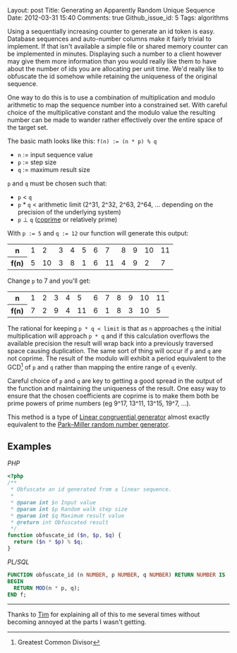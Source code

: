 Layout: post
Title: Generating an Apparently Random Unique Sequence
Date: 2012-03-31 15:40
Comments: true
Github_issue_id: 5
Tags: algorithms

Using a sequentially increasing counter to generate an id token is easy.
Database sequences and auto-number columns make it fairly trivial to
implement. If that isn't available a simple file or shared memory counter can
be implemented in minutes. Displaying such a number to a client however may
give them more information than you would really like them to have about the
number of ids you are allocating per unit time. We'd really like  to obfuscate
the id somehow while retaining the uniqueness of the original sequence.

One way to do this is to use a combination of multiplication and modulo
arithmetic to map the sequence number into a constrained set. With careful
choice of the multiplicative constant and the modulo value the resulting
number can be made to wander rather effectively over the entire space of the
target set.

<!-- more -->

The basic math looks like this:  `f(n) := (n * p) % q`

- `n` := input sequence value
- `p` := step size
- `q` := maximum result size

`p` and `q` must be chosen such that:

- `p` < `q`
- `p` * `q` < arithmetic limit (2^31, 2^32, 2^63, 2^64, ... depending on the precision of the underlying system)
- `p` ⊥ `q` ([coprime](https://en.wikipedia.org/wiki/Coprime) or relatively prime)

With `p := 5` and `q := 12` our function will generate this output:
<table class="table table-bordered">
  <tr><th>n</th><td>1 </td><td> 2 </td><td> 3 </td><td> 4 </td><td> 5 </td><td> 6 </td><td> 7 </td><td> 8 </td><td> 9 </td><td> 10 </td><td> 11 </td></tr>
  <tr><th>f(n)</th><td>5 </td><td> 10 </td><td> 3 </td><td> 8 </td><td> 1 </td><td> 6 </td><td> 11 </td><td> 4 </td><td> 9 </td><td> 2 </td><td> 7 </td></tr>
</table>


Change `p` to 7 and you'll get:
<table class="table table-bordered">
  <tr><th>n</th><td>1 </td><td> 2 </td><td> 3 </td><td> 4 </td><td> 5 </td><td> 6 </td><td> 7 </td><td> 8 </td><td> 9 </td><td> 10 </td><td> 11 </td></tr>
  <tr><th>f(n)</th><td>7</td><td> 2</td><td> 9</td><td> 4</td><td> 11</td><td> 6</td><td> 1</td><td> 8</td><td> 3</td><td> 10</td><td> 5</td></tr>
</table>

The rational for keeping `p * q < limit` is that as `n` approaches `q` the
initial multiplication will approach `p * q` and if this calculation overflows
the available precision the result will wrap back into a previously traversed
space causing duplication. The same sort of thing will occur if `p` and `q`
are not coprime. The result of the modulo will exhibit a period equivalent to
the GCD[^GCD] of `p` and `q` rather than mapping the entire range of `q`
evenly.

Careful choice of `p` and `q` are key to getting a good spread in the output
of the function and maintaining the uniqueness of the result. One easy way to
ensure that the chosen coefficients are coprime is to make them both be prime
powers of prime numbers (eg 9^17, 13^11, 13^15, 19^7, ...).

This method is a type of [Linear congruential generator](https://en.wikipedia.org/wiki/Linear_congruential_generator) almost exactly equivalent to the [Park–Miller random number generator](https://en.wikipedia.org/wiki/Park%E2%80%93Miller_RNG).

Examples
--------

*PHP*
```php
<?php
/**
 * Obfuscate an id generated from a linear sequence.
 *
 * @param int $n Input value
 * @param int $p Random walk step size
 * @param int $q Maximum result value
 * @return int Obfuscated result
 */
function obfuscate_id ($n, $p, $q) {
  return ($n * $p) % $q;
}
```

*PL/SQL*
```sql
FUNCTION obfuscate_id (n NUMBER, p NUMBER, q NUMBER) RETURN NUMBER IS
BEGIN
  RETURN MOD(n * p, q);
END f;
```

----
Thanks to [Tim](http://www.timbarber.org/) for explaining all of this to me several times without becoming annoyed at the parts I wasn't getting.

[^GCD]: Greatest Common Divisor
